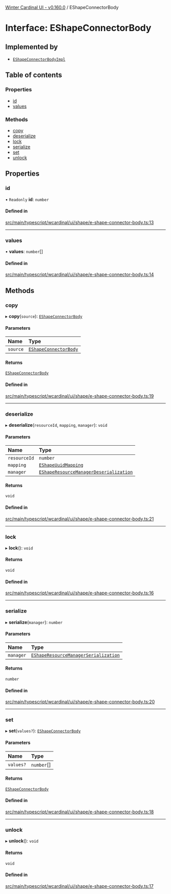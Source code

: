 [Winter Cardinal UI - v0.160.0](../index.md) / EShapeConnectorBody

# Interface: EShapeConnectorBody

## Implemented by

- [`EShapeConnectorBodyImpl`](../classes/EShapeConnectorBodyImpl.md)

## Table of contents

### Properties

- [id](EShapeConnectorBody.md#id)
- [values](EShapeConnectorBody.md#values)

### Methods

- [copy](EShapeConnectorBody.md#copy)
- [deserialize](EShapeConnectorBody.md#deserialize)
- [lock](EShapeConnectorBody.md#lock)
- [serialize](EShapeConnectorBody.md#serialize)
- [set](EShapeConnectorBody.md#set)
- [unlock](EShapeConnectorBody.md#unlock)

## Properties

### id

• `Readonly` **id**: `number`

#### Defined in

[src/main/typescript/wcardinal/ui/shape/e-shape-connector-body.ts:13](https://github.com/winter-cardinal/winter-cardinal-ui/blob/v0.160.0/src/main/typescript/wcardinal/ui/shape/e-shape-connector-body.ts#L13)

___

### values

• **values**: `number`[]

#### Defined in

[src/main/typescript/wcardinal/ui/shape/e-shape-connector-body.ts:14](https://github.com/winter-cardinal/winter-cardinal-ui/blob/v0.160.0/src/main/typescript/wcardinal/ui/shape/e-shape-connector-body.ts#L14)

## Methods

### copy

▸ **copy**(`source`): [`EShapeConnectorBody`](EShapeConnectorBody.md)

#### Parameters

| Name | Type |
| :------ | :------ |
| `source` | [`EShapeConnectorBody`](EShapeConnectorBody.md) |

#### Returns

[`EShapeConnectorBody`](EShapeConnectorBody.md)

#### Defined in

[src/main/typescript/wcardinal/ui/shape/e-shape-connector-body.ts:19](https://github.com/winter-cardinal/winter-cardinal-ui/blob/v0.160.0/src/main/typescript/wcardinal/ui/shape/e-shape-connector-body.ts#L19)

___

### deserialize

▸ **deserialize**(`resourceId`, `mapping`, `manager`): `void`

#### Parameters

| Name | Type |
| :------ | :------ |
| `resourceId` | `number` |
| `mapping` | [`EShapeUuidMapping`](EShapeUuidMapping.md) |
| `manager` | [`EShapeResourceManagerDeserialization`](../classes/EShapeResourceManagerDeserialization.md) |

#### Returns

`void`

#### Defined in

[src/main/typescript/wcardinal/ui/shape/e-shape-connector-body.ts:21](https://github.com/winter-cardinal/winter-cardinal-ui/blob/v0.160.0/src/main/typescript/wcardinal/ui/shape/e-shape-connector-body.ts#L21)

___

### lock

▸ **lock**(): `void`

#### Returns

`void`

#### Defined in

[src/main/typescript/wcardinal/ui/shape/e-shape-connector-body.ts:16](https://github.com/winter-cardinal/winter-cardinal-ui/blob/v0.160.0/src/main/typescript/wcardinal/ui/shape/e-shape-connector-body.ts#L16)

___

### serialize

▸ **serialize**(`manager`): `number`

#### Parameters

| Name | Type |
| :------ | :------ |
| `manager` | [`EShapeResourceManagerSerialization`](../classes/EShapeResourceManagerSerialization.md) |

#### Returns

`number`

#### Defined in

[src/main/typescript/wcardinal/ui/shape/e-shape-connector-body.ts:20](https://github.com/winter-cardinal/winter-cardinal-ui/blob/v0.160.0/src/main/typescript/wcardinal/ui/shape/e-shape-connector-body.ts#L20)

___

### set

▸ **set**(`values?`): [`EShapeConnectorBody`](EShapeConnectorBody.md)

#### Parameters

| Name | Type |
| :------ | :------ |
| `values?` | `number`[] |

#### Returns

[`EShapeConnectorBody`](EShapeConnectorBody.md)

#### Defined in

[src/main/typescript/wcardinal/ui/shape/e-shape-connector-body.ts:18](https://github.com/winter-cardinal/winter-cardinal-ui/blob/v0.160.0/src/main/typescript/wcardinal/ui/shape/e-shape-connector-body.ts#L18)

___

### unlock

▸ **unlock**(): `void`

#### Returns

`void`

#### Defined in

[src/main/typescript/wcardinal/ui/shape/e-shape-connector-body.ts:17](https://github.com/winter-cardinal/winter-cardinal-ui/blob/v0.160.0/src/main/typescript/wcardinal/ui/shape/e-shape-connector-body.ts#L17)
